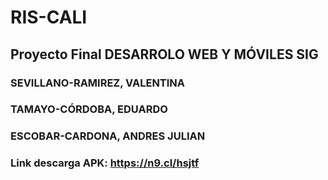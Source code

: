# RIS-CALI
## Proyecto Final DESARROLO WEB Y MÓVILES SIG
### SEVILLANO-RAMIREZ, VALENTINA
### TAMAYO-CÓRDOBA, EDUARDO
### ESCOBAR-CARDONA, ANDRES JULIAN
### Link descarga APK: https://n9.cl/hsjtf
